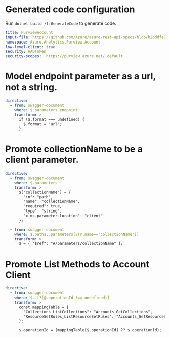 # Generated code configuration

Run `dotnet build /t:GenerateCode` to generate code.

```yaml
title: PurviewAccount
input-file: https://github.com/Azure/azure-rest-api-specs/blob/b2bddfe2e59b5b14e559e0433b6e6d057bcff95d/specification/purview/data-plane/Azure.Analytics.Purview.Account/preview/2019-11-01-preview/account.json
namespace: Azure.Analytics.Purview.Account
low-level-client: true
security: AADToken
security-scopes:  https://purview.azure.net/.default
```

# Model endpoint parameter as a url, not a string.

```yaml
directive:
  - from: swagger-document
    where: $.parameters.endpoint
    transform: >
      if ($.format === undefined) {
        $.format = "url";
      }
```

# Promote collectionName to be a client parameter.

```yaml
directive:
  - from: swagger-document
    where: $.parameters
    transform: >
      $["collectionName"] = {
        "in": "path",
        "name": "collectionName",
        "required": true,
        "type": "string",
        "x-ms-parameter-location": "client"
      };

  - from: swagger-document
    where: $.paths..parameters[?(@.name=='collectionName')]
    transform: >
      $ = { "$ref": "#/parameters/collectionName" };
```

# Promote List Methods to Account Client

```yaml
directive:
  - from: swagger-document
    where: $..[?(@.operationId !== undefined)]
    transform: >
      const mappingTable = {
        "Collections_ListCollections": "Accounts_GetCollections",
        "ResourceSetRules_ListResourceSetRules": "Accounts_GetResourceSetRules"
      };

      $.operationId = (mappingTable[$.operationId] ?? $.operationId);
```
